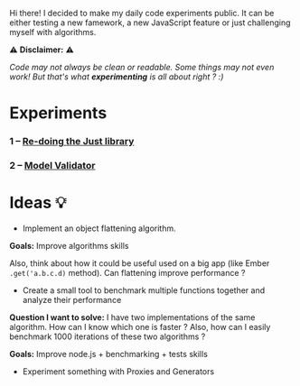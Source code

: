 Hi there! I decided to make my daily code experiments public. It can be either testing a new famework, a new JavaScript feature or just challenging myself with algorithms.

⚠️ **Disclaimer:** ⚠️

_Code may not always be clean or readable. Some things may not even work!_
_But that's what **experimenting** is all about right ? :)_

# Experiments

### 1 – [Re-doing the Just library](https://github.com/dcamilleri/experiments/tree/master/redoing-just)
### 2 – [Model Validator](https://github.com/dcamilleri/experiments/tree/master/model-validator)

# Ideas 💡

- Implement an object flattening algorithm.

**Goals:**
Improve algorithms skills

Also, think about how it could be useful used on a big app (like Ember `.get('a.b.c.d)` method). Can flattening improve performance ?

- Create a small tool to benchmark multiple functions together and analyze their performance

**Question I want to solve:**
I have two implementations of the same algorithm. How can I know which one is faster ? Also, how can I easily benchmark 1000 iterations of these two algorithms ?

**Goals:**
Improve node.js + benchmarking + tests skills

- Experiment something with Proxies and Generators
